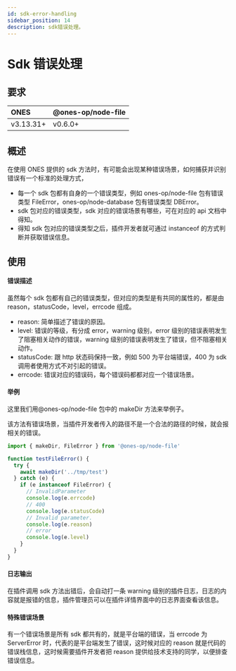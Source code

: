 ```yaml
---
id: sdk-error-handling
sidebar_position: 14
description: sdk错误处理。
---
```


# Sdk 错误处理

## 要求

| ONES      | @ones-op/node-file |
| :-------- | :----------------- |
| v3.13.31+ | v0.6.0+            |

## 概述

在使用 ONES 提供的 sdk 方法时，有可能会出现某种错误场景，如何捕获并识别错误有一个标准的处理方式，

- 每一个 sdk 包都有自身的一个错误类型，例如 ones-op/node-file 包有错误类型 FileError，ones-op/node-database 包有错误类型 DBError。
- sdk 包对应的错误类型，sdk 对应的错误场景有哪些，可在对应的 api 文档中得知。
- 得知 sdk 包对应的错误类型之后，插件开发者就可通过 instanceof 的方式判断并获取错误信息。

## 使用

#### 错误描述

虽然每个 sdk 包都有自己的错误类型，但对应的类型是有共同的属性的，都是由 reason，statusCode，level，errcode 组成。

- reason: 简单描述了错误的原因。
- level: 错误的等级，有分成 error，warning 级别，error 级别的错误表明发生了阻塞相关动作的错误，warning 级别的错误表明发生了错误，但不阻塞相关动作。
- statusCode: 跟 http 状态码保持一致，例如 500 为平台端错误，400 为 sdk 调用者使用方式不对引起的错误。
- errcode: 错误对应的错误码，每个错误码都都对应一个错误场景。

#### 举例

这里我们用@ones-op/node-file 包中的 makeDir 方法来举例子。

该方法有错误场景，当插件开发者传入的路径不是一个合法的路径的时候，就会报相关的错误。

```typescript
import { makeDir, FileError } from '@ones-op/node-file'

function testFileError() {
  try {
    await makeDir('../tmp/test')
  } catch (e) {
    if (e instanceof FileError) {
      // InvalidParameter
      console.log(e.errcode)
      // 400
      console.log(e.statusCode)
      // Invalid parameter.
      console.log(e.reason)
      // error
      console.log(e.level)
    }
  }
}
```

#### 日志输出

在插件调用 sdk 方法出错后，会自动打一条 warning 级别的插件日志，日志的内容就是报错的信息，插件管理员可以在插件详情界面中的日志界面查看该信息。

#### 特殊错误场景

有一个错误场景是所有 sdk 都共有的，就是平台端的错误，当 errcode 为 ServerError 时，代表的是平台端发生了错误，这时候对应的 reason 就是代码的错误栈信息，这时候需要插件开发者把 reason 提供给技术支持的同学，以便排查错误信息。
